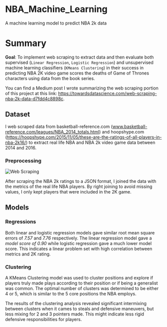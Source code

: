 # NBA_Machine_Learning
A machine learning model to predict NBA 2k data
# Summary

**Goal**: 
To implement web scraping to extract data and then evaluate both supervised (```Linear Regression```, ```Logistic Regression```) and unsupervised machine learning classifiers (```KMeans Clustering```) in their success in predicting NBA 2K video game scores the deaths of Game of Thrones characters using data from the book series.

You can find a Medium post I wrote summarizing the web scraping portion of this project at this link: https://towardsdatascience.com/web-scraping-nba-2k-data-d7fdd4c8898c. 

## Dataset

I web scraped data from basketball-reference.com (www.basketball-reference.com/leagues/NBA_2014_totals.html) and hoopshype.com (https://hoopshype.com/2015/11/05/these-are-the-ratings-of-all-players-in-nba-2k16/) to extract real life NBA and NBA 2k video game data between 2014 and 2016.

### Preprocessing

![Web Scraping](https://miro.medium.com/max/1400/1*mldbTJKcExM6zH7B9BSohQ.png)

After scraping the NBA 2k ratings to a JSON format, I joined the data with the metrics of the real life NBA players. By right joining to avoid missing values, I only kept players that were included in the 2K game.

## Models

### Regressions

Both linear and logistic regression models gave similar root mean square errors of *7.57* and *7.76* respectively. The linear regression model gave a *model score of 0.90* while logistic regression gave a much lower model score. This indicates a linear problem set with high correlation between metrics and 2K rating.

### Clustering

A KMeans Clustering model was used to cluster positions and explore if players truly made plays according to their position or if being a generalist was common. The optimal number of clusters was determined to be either 4 or 5, which is similar to the 5 core positions the NBA employs. 

The results of the clustering analysis revealed significant intermixing between clusters when it cames to steals and defensive maneuvers, but less mixing for 2 and 3 pointers made. This might indicate less rigid defensive responsibilities for players.


